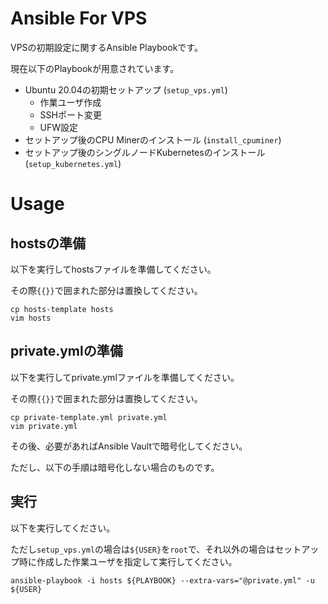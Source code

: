 # Ansible For VPS
VPSの初期設定に関するAnsible Playbookです。

現在以下のPlaybookが用意されています。

- Ubuntu 20.04の初期セットアップ (`setup_vps.yml`)
  - 作業ユーザ作成
  - SSHポート変更
  - UFW設定
- セットアップ後のCPU Minerのインストール (`install_cpuminer`)
- セットアップ後のシングルノードKubernetesのインストール (`setup_kubernetes.yml`)

# Usage

## hostsの準備
以下を実行してhostsファイルを準備してください。

その際`{{}}`で囲まれた部分は置換してください。

```shell
cp hosts-template hosts
vim hosts
```

## private.ymlの準備
以下を実行してprivate.ymlファイルを準備してください。

その際`{{}}`で囲まれた部分は置換してください。

```shell
cp private-template.yml private.yml
vim private.yml
```

その後、必要があればAnsible Vaultで暗号化してください。

ただし、以下の手順は暗号化しない場合のものです。

## 実行
以下を実行してください。

ただし`setup_vps.yml`の場合は`${USER}`を`root`で、それ以外の場合はセットアップ時に作成した作業ユーザを指定して実行してください。

```shell
ansible-playbook -i hosts ${PLAYBOOK} --extra-vars="@private.yml" -u ${USER}
```